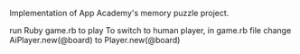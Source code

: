 Implementation of App Academy's memory puzzle project.

run Ruby game.rb to play
To switch to human player, in game.rb file change AiPlayer.new(@board) to Player.new(@board)
